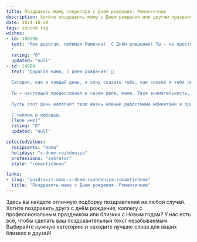 ```yaml
---
title: Поздравить маму секретаря c Днем рождения. Романтичное
description: Хотите поздравить маму c Днем рождения или другим праздником? Наш ИИ создаст незабываемое поздравление, а вы обязательно выделитесь среди других.  
date: 2024-10-30
tags: second tag
wishes:
- id: 108290
  text: "Моя дорогая, любимая Мамочка!  С Днём рождения! Ты — не просто секретарь, ты — хранительница нашего очага, сердце нашей семьи, воплощение нежности и заботы.  В этот светлый день я хочу сказать тебе спасибо за твою бесконечную любовь, поддержку и веру в меня.  Пусть твоя жизнь будет наполнена счастьем, радостью и безграничной любовью, как прекрасное стихотворение, написанное самой жизнью.  Будь всегда такой же прекрасной, лучезарной и любимой!  С Днём рождения!
  "
  rating: "0"
  updated: "null"
- id: 14984
  text: "Дорогая мама, с днем рождения! 🎉
  
  Сегодня, как и каждый день, я хочу сказать тебе, как сильно я тебя люблю и ценю. Ты не только мама, но и мой самый близкий друг, моя опора и наставник. Твоя забота, поддержка и мудрость всегда помогали мне в жизни, и я безмерно благодарен за это.
  
  Ты – настоящий профессионал в своем деле, мама. Твоя внимательность, организованность и умение находить общий язык с людьми делают тебя лучшим секретарем, которым ты можешь гордиться. Но для меня ты – не просто мама-секретарь, ты – мама, которая всегда рядом, когда это нужно.
  
  Пусть этот день наполнит твою жизнь новыми радостными моментами и приятными воспоминаниями. Желаю тебе здоровья, счастья, успехов и всего самого лучшего. Давай вместе отметим этот прекрасный день и создадим еще больше теплых воспоминаний!
  
  С теплом и любовью,
  [Твое имя]"
  rating: "0"
  updated: "null"

selectedValues:
  recipients: "mamu"
  holidays: "s-dnem-rozhdeniya"
  professions: "sekretar"
  style: "romantichnoe"

links:
- slug: "pozdravit-mamu-s-dnem-rozhdeniya-romantichnoe"
  title: "Поздравить маму c Днем рождения. Романтичное"
---
```


Здесь вы найдете отличную подборку поздравлений на любой случай.
Хотите поздравить друга с днём рождения, коллегу с профессиональным праздником или близких с Новым годом? У нас есть всё, чтобы сделать ваш поздравительный текст незабываемым. Выбирайте нужную категорию и находите лучшие слова для ваших близких и друзей!
